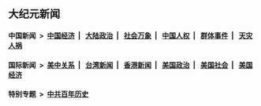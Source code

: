 ## 大纪元新闻

#### 中国新闻 &nbsp;>&nbsp; [中国经济](indexes/ncid283/README.md?10140445) &nbsp;| &nbsp; [大陆政治](indexes/ncid277/README.md?10140445) &nbsp;| &nbsp; [社会万象](indexes/ncid282/README.md?10140445) &nbsp;| &nbsp; [中国人权](indexes/ncid278/README.md?10140445) &nbsp;| &nbsp; [群体事件](indexes/ncid279/README.md?10140445) &nbsp;| &nbsp; [天灾人祸](indexes/ncid280/README.md?10140445)

#### 国际新闻 &nbsp;>&nbsp; [美中关系](indexes/nf1412576/README.md?10140445) &nbsp;| &nbsp; [台湾新闻](indexes/ncid1349361/README.md?10140445) &nbsp;| &nbsp; [香港新闻](indexes/ncid1349362/README.md?10140445) &nbsp;| &nbsp; [美国政治](indexes/ncid1078159/README.md?10140445) &nbsp;| &nbsp; [美国社会](indexes/ncid1078160/README.md?10140445) &nbsp;| &nbsp; [美国经济](indexes/ncid1078158/README.md?10140445)

#### 特别专题 &nbsp;>&nbsp; [中共百年历史](https://github.com/epoch-news/epoch-special/blob/master/README.md?10140445)  
